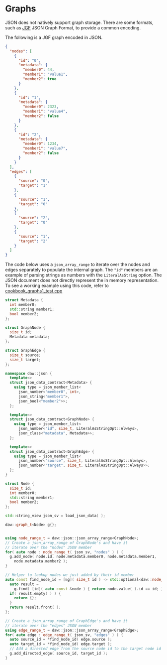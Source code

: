 # Graphs

JSON does not natively support graph storage. There are some formats, such as [JGF](https://github.com/jsongraph/json-graph-specification) JSON Graph Format, to provide a common encoding.

The following is a JGF graph encoded in JSON.
```json
{
  "nodes": [
    {
      "id": "0",
      "metadata": {
        "member0": 44,
        "member1": "value1",
        "member2": true
      }
    },
    {
      "id": "1",
      "metadata": {
        "member0": 2323,
        "member1": "value4",
        "member2": false
      }
    },
    {
      "id": "2",
      "metadata": {
        "member0": 1234,
        "member1": "value7",
        "member2": false
      }
    }
  ],
  "edges": [
    {
      "source": "0",
      "target": "1"
    },
    {
      "source": "1",
      "target": "0"
    },
    {
      "source": "2",
      "target": "0"
    },
    {
      "source": "1",
      "target": "2"
    }
  ]
}
```


The code below uses a `json_array_range` to iterate over the nodes and edges separately to populate the internal graph.  The `"id"` members are an example of parsing strings as numbers with the `LiteralAsString` option.
The JSON document does not directly represent the in memory representation.
To see a working example using this code, refer to [cookbook_graphs1_test.cpp](../tests/src/cookbook_graphs1_test.cpp) 
```c++
struct Metadata {
  int member0;
  std::string member1;
  bool member2;
};

struct GraphNode {
  size_t id;
  Metadata metadata;
};

struct GraphEdge {
  size_t source;
  size_t target;
};

namespace daw::json {
  template<>
  struct json_data_contract<Metadata> {
    using type = json_member_list<
      json_number<"member0", int>,
      json_string<"member1">, 
      json_bool<"member2">>;
  };

  template<>
  struct json_data_contract<GraphNode> {
    using type = json_member_list<
      json_number<"id", size_t, LiteralAsStringOpt::Always>,
      json_class<"metadata", Metadata>>;
  };

  template<>
  struct json_data_contract<GraphEdge> {
    using type = json_member_list<
      json_number<"source", size_t, LiteralAsStringOpt::Always>,
      json_number<"target", size_t, LiteralAsStringOpt::Always>>;
  };
} 

struct Node {
  size_t id;
  int member0;
  std::string member1;
  bool member2;
};

std::string_view json_sv = load_json_data( );

daw::graph_t<Node> g{};


using node_range_t = daw::json::json_array_range<GraphNode>;
// Create a json_array_range of GraphNode's and have it 
// iterate over the "nodes" JSON member
for( auto node : node_range_t( json_sv, "nodes" ) ) {
  g.add_node( node.id, node.metadata.member0, node.metadata.member1,
    node.metadata.member2 );
}

// Helper to lookup nodes we just added by their id member
auto const find_node_id = [&g]( size_t id ) -> std::optional<daw::node_id_t> {
  auto result =
    g.find( [id]( auto const &node ) { return node.value( ).id == id; } );
  if( result.empty( ) ) {
    return {};
  }
  return result.front( );
};

// Create a json_array_range of GraphEdge's and have it 
// iterate over the "edges" JSON member
using edge_range_t = daw::json::json_array_range<GraphEdge>;
for( auto edge : edge_range_t( json_sv, "edges" ) ) {
  auto source_id = *find_node_id( edge.source );
  auto target_id = *find_node_id( edge.target );
  // Add a directed edge from the source node id to the target node id
  g.add_directed_edge( source_id, target_id );
}
```